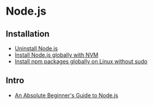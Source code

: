 # Node.js

## Installation
* [Uninstall Node.js](http://stackoverflow.com/a/11178106/2510374)
* [Install Node.js globally with NVM](https://www.digitalocean.com/community/tutorials/how-to-install-node-js-with-nvm-node-version-manager-on-a-vps)
* [Install npm packages globally on Linux without sudo](https://github.com/sindresorhus/guides/blob/master/npm-global-without-sudo-linux.md)

## Intro
* [An Absolute Beginner's Guide to Node.js](http://blog.modulus.io/absolute-beginners-guide-to-nodejs)
